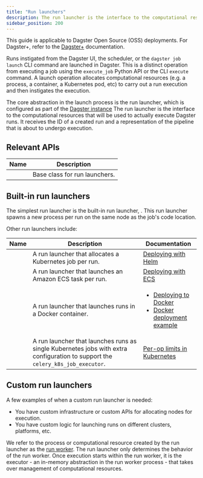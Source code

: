```yaml
---
title: "Run launchers"
description: The run launcher is the interface to the computational resources that will be used to actually execute Dagster runs.
sidebar_position: 200
---
```


<Note>
  This guide is applicable to Dagster Open Source (OSS) deployments. For
  Dagster+, refer to the <a href="/dagster-plus">Dagster+</a> documentation.
</Note>

Runs instigated from the Dagster UI, the scheduler, or the `dagster job launch` CLI command are launched in Dagster. This is a distinct operation from executing a job using the `execute_job` Python API or the CLI `execute` command. A launch operation allocates computational resources (e.g. a process, a container, a Kubernetes pod, etc) to carry out a run execution and then instigates the execution.

The core abstraction in the launch process is the run launcher, which is configured as part of the [Dagster instance](/deployment/dagster-instance) The run launcher is the interface to the computational resources that will be used to actually execute Dagster runs. It receives the ID of a created run and a representation of the pipeline that is about to undergo execution.

## Relevant APIs

| Name                                                              | Description                   |
| ----------------------------------------------------------------- | ----------------------------- |
| <PyObject module="dagster._core.launcher" object="RunLauncher" /> | Base class for run launchers. |

## Built-in run launchers

The simplest run launcher is the built-in run launcher, <PyObject module="dagster._core.launcher" object="DefaultRunLauncher" />. This run launcher spawns a new process per run on the same node as the job's code location.

Other run launchers include:

<table
  className="table"
  style={{
    width: "100%",
  }}
>
  <thead>
    <tr>
      <th
        style={{
          width: "25%",
        }}
      >
        Name
      </th>
      <th>Description</th>
      <th
        style={{
          width: "25%",
        }}
      >
        Documentation
      </th>
    </tr>
  </thead>
  <tbody>
    <tr>
      <td>
        <PyObject module="dagster_k8s" object="K8sRunLauncher" />
      </td>
      <td>A run launcher that allocates a Kubernetes job per run.</td>
      <td>
        <a href="/deployment/guides/kubernetes/deploying-with-helm">
          Deploying with Helm
        </a>
      </td>
    </tr>
    <tr>
      <td>
        <PyObject module="dagster_aws.ecs" object="EcsRunLauncher" />
      </td>
      <td>A run launcher that launches an Amazon ECS task per run.</td>
      <td>
        <a href="/deployment/guides/aws#launching-runs-in-ecs">
          Deploying with ECS
        </a>
      </td>
    </tr>
    <tr>
      <td>
        <PyObject module="dagster_docker" object="DockerRunLauncher" />
      </td>
      <td>A run launcher that launches runs in a Docker container.</td>
      <td>
        <ul
          style={{
            marginTop: "0px",
          }}
        >
          <li
            style={{
              marginTop: "0px",
            }}
          >
            <a href="/deployment/guides/docker">Deploying to Docker</a>
          </li>
          <li>
            <a href="/deployment/guides/docker#example">
              Docker deployment example
            </a>
          </li>
        </ul>
      </td>
    </tr>
    <tr>
      <td>
        <PyObject module="dagster_celery_k8s" object="CeleryK8sRunLauncher" />
      </td>
      <td>
        A run launcher that launches runs as single Kubernetes jobs with extra
        configuration to support the <code>celery_k8s_job_executor</code>.
      </td>
      <td>
        <a href="/deployment/guides/kubernetes/deploying-with-helm-advanced">
          Per-op limits in Kubernetes
        </a>
      </td>
    </tr>
  </tbody>
</table>

## Custom run launchers

A few examples of when a custom run launcher is needed:

- You have custom infrastructure or custom APIs for allocating nodes for execution.
- You have custom logic for launching runs on different clusters, platforms, etc.

We refer to the process or computational resource created by the run launcher as the [run worker](/deployment/overview#job-execution-flow). The run launcher only determines the behavior of the run worker. Once execution starts within the run worker, it is the executor - an in-memory abstraction in the run worker process - that takes over management of computational resources.

